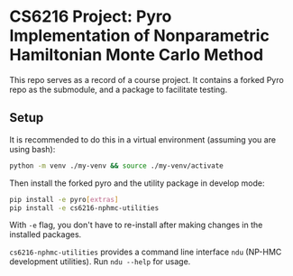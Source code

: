 # CS6216 Project: Pyro Implementation of Nonparametric Hamiltonian Monte Carlo Method

This repo serves as a record of a course project. It contains a forked Pyro repo
as the submodule, and a package to facilitate testing.

## Setup

It is recommended to do this in a virtual environment (assuming you are using bash):

```bash
python -m venv ./my-venv && source ./my-venv/activate
```

Then install the forked pyro and the utility package in develop mode:

```bash
pip install -e pyro[extras]
pip install -e cs6216-nphmc-utilities
```

With `-e` flag, you don't have to re-install after making changes in the
installed packages.

`cs6216-nphmc-utilities` provides a command line interface `ndu` (NP-HMC
development utilities). Run `ndu --help` for usage.
